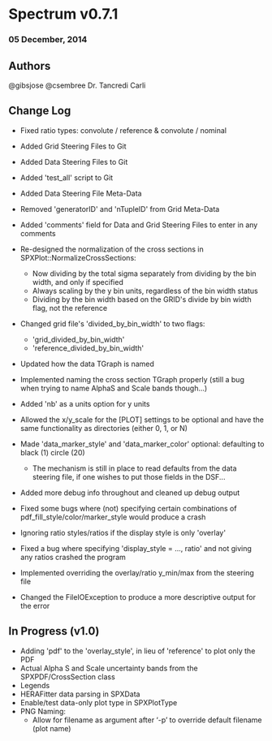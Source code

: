 # Spectrum v0.7.1
### 05 December, 2014

## Authors
@gibsjose @csembree Dr. Tancredi Carli

## Change Log
* Fixed ratio types: convolute / reference & convolute / nominal

* Added Grid Steering Files to Git
* Added Data Steering Files to Git
* Added 'test_all' script to Git
* Added Data Steering File Meta-Data
* Removed 'generatorID' and 'nTupleID' from Grid Meta-Data
* Added 'comments' field for Data and Grid Steering Files to enter in any comments
* Re-designed the normalization of the cross sections in SPXPlot::NormalizeCrossSections:
    * Now dividing by the total sigma separately from dividing by the bin width, and only if specified
    * Always scaling by the y bin units, regardless of the bin width status
    * Dividing by the bin width based on the GRID's divide by bin width flag, not the reference
* Changed grid file's 'divided_by_bin_width' to two flags:
    * 'grid_divided_by_bin_width'
    * 'reference_divided_by_bin_width'
* Updated how the data TGraph is named
* Implemented naming the cross section TGraph properly (still a bug when trying to name AlphaS and Scale bands though...)
* Added 'nb' as a units option for y units
* Allowed the x/y_scale for the [PLOT] settings to be optional and have the same functionality as directories (either 0, 1, or N)
* Made 'data_marker_style' and 'data_marker_color' optional: defaulting to black (1) circle (20)
    * The mechanism is still in place to read defaults from the data steering file, if one wishes to put those fields in the DSF...
* Added more debug info throughout and cleaned up debug output
* Fixed some bugs where (not) specifying certain combinations of pdf_fill_style/color/marker_style would produce a crash
* Ignoring ratio styles/ratios if the display style is only 'overlay'
* Fixed a bug where specifying 'display_style = ..., ratio' and not giving any ratios crashed the program
* Implemented overriding the overlay/ratio y_min/max from the steering file
* Changed the FileIOException to produce a more descriptive output for the error

## In Progress (v1.0)

* Adding 'pdf' to the 'overlay_style', in lieu of 'reference' to plot only the PDF
* Actual Alpha S and Scale uncertainty bands from the SPXPDF/CrossSection class
* Legends
* HERAFitter data parsing in SPXData
* Enable/test data-only plot type in SPXPlotType
* PNG Naming:
    * Allow for filename as argument after ‘-p’ to override default filename (plot name)
